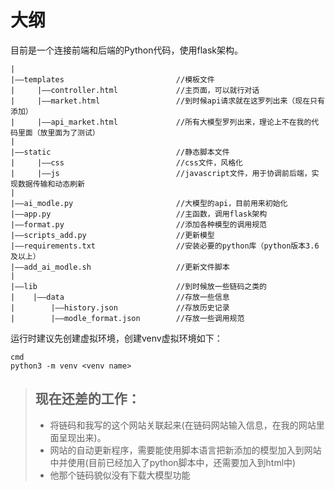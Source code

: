 # 大纲
  目前是一个连接前端和后端的Python代码，使用flask架构。
  ```
  |
  |——templates                         //模板文件
  |     |——controller.html             //主页面，可以就行对话
  |     |——market.html                 //到时候api请求就在这罗列出来（现在只有添加）
  |     |——api_market.html             //所有大模型罗列出来，理论上不在我的代码里面（放里面为了测试）
  |
  |——static                            //静态脚本文件
  |     |——css                         //css文件，风格化
  |     |——js                          //javascript文件，用于协调前后端，实现数据传输和动态刷新
  |
  |——ai_modle.py                       //大模型的api，目前用来初始化
  |——app.py                            //主函数，调用flask架构
  |——format.py                         //添加各种模型的调用规范
  |——scripts_add.py                    //更新模型
  |——requirements.txt                  //安装必要的python库（python版本3.6及以上）
  |——add_ai_modle.sh                   //更新文件脚本
  |
  |——lib                               //到时候放一些链码之类的
  |    |——data                         //存放一些信息
  |        |——history.json             //存放历史记录
  |        |——modle_format.json        //存放一些调用规范
  ```

  运行时建议先创建虚拟环境，创建venv虚拟环境如下：
  ```
  cmd
  python3 -m venv <venv name>
  ```


  > ## 现在还差的工作：
  > + 将链码和我写的这个网站关联起来(在链码网站输入信息，在我的网站里面呈现出来)。
  > + 网站的自动更新程序，需要能使用脚本语言把新添加的模型加入到网站中并使用(目前已经加入了python脚本中，还需要加入到html中)
  > + 他那个链码貌似没有下载大模型功能
